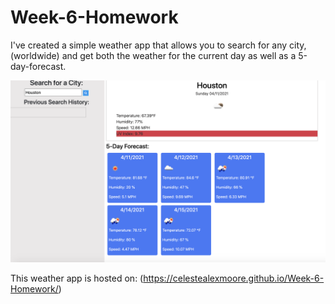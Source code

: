 # Week-6-Homework

I've created a simple weather app that allows you to search for any city, (worldwide) and get both the weather for the current day as well as a 5-day-forecast.

![Photo 1](./Assets/weather-app-screenshot.png)

This weather app is hosted on: (https://celestealexmoore.github.io/Week-6-Homework/)
